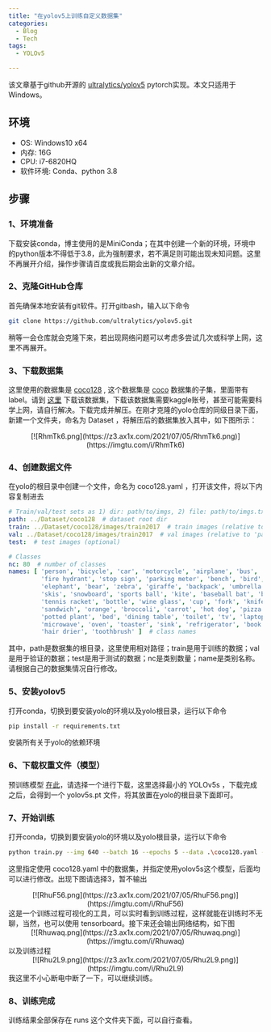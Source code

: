 ```yaml
---
title: "在yolov5上训练自定义数据集"
categories:
  - Blog
  - Tech
tags:
  - YOLOv5

---
```


该文章基于github开源的 [ultralytics/yolov5](https://github.com/ultralytics/yolov5) pytorch实现。本文只适用于Windows。

## 环境
  - OS: Windows10 x64
  - 内存: 16G
  - CPU: i7-6820HQ
  - 软件环境: Conda、python 3.8

## 步骤

### 1、环境准备
下载安装conda，博主使用的是MiniConda；在其中创建一个新的环境，环境中的python版本不得低于3.8，此为强制要求，若不满足则可能出现未知问题。这里不再展开介绍，操作步骤请百度或我后期会出新的文章介绍。

### 2、克隆GitHub仓库
首先确保本地安装有git软件。打开gitbash，输入以下命令
```bash
git clone https://github.com/ultralytics/yolov5.git
```
稍等一会仓库就会克隆下来，若出现网络问题可以考虑多尝试几次或科学上网，这里不再展开。

### 3、下载数据集
这里使用的数据集是 [coco128](https://www.kaggle.com/ultralytics/coco128) , 这个数据集是 [coco](http://cocodataset.org/#home) 数据集的子集，里面带有label。请到 [这里](https://www.kaggle.com/ultralytics/coco128) 下载该数据集，下载该数据集需要kaggle账号，甚至可能需要科学上网，请自行解决。下载完成并解压。在刚才克隆的yolo仓库的同级目录下面，新建一个文件夹，命名为 Dataset ，将解压后的数据集放入其中，如下图所示：
<center>
[![RhmTk6.png](https://z3.ax1x.com/2021/07/05/RhmTk6.png)](https://imgtu.com/i/RhmTk6)
</center>

### 4、创建数据文件
在yolo的根目录中创建一个文件，命名为 coco128.yaml ，打开该文件，将以下内容复制进去
```yaml
# Train/val/test sets as 1) dir: path/to/imgs, 2) file: path/to/imgs.txt, or 3) list: [path/to/imgs1, path/to/imgs2, ..]
path: ../Dataset/coco128  # dataset root dir
train: ../Dataset/coco128/images/train2017  # train images (relative to 'path') 128 images
val: ../Dataset/coco128/images/train2017  # val images (relative to 'path') 128 images
test:  # test images (optional)

# Classes
nc: 80  # number of classes
names: [ 'person', 'bicycle', 'car', 'motorcycle', 'airplane', 'bus', 'train', 'truck', 'boat', 'traffic light',
         'fire hydrant', 'stop sign', 'parking meter', 'bench', 'bird', 'cat', 'dog', 'horse', 'sheep', 'cow',
         'elephant', 'bear', 'zebra', 'giraffe', 'backpack', 'umbrella', 'handbag', 'tie', 'suitcase', 'frisbee',
         'skis', 'snowboard', 'sports ball', 'kite', 'baseball bat', 'baseball glove', 'skateboard', 'surfboard',
         'tennis racket', 'bottle', 'wine glass', 'cup', 'fork', 'knife', 'spoon', 'bowl', 'banana', 'apple',
         'sandwich', 'orange', 'broccoli', 'carrot', 'hot dog', 'pizza', 'donut', 'cake', 'chair', 'couch',
         'potted plant', 'bed', 'dining table', 'toilet', 'tv', 'laptop', 'mouse', 'remote', 'keyboard', 'cell phone',
         'microwave', 'oven', 'toaster', 'sink', 'refrigerator', 'book', 'clock', 'vase', 'scissors', 'teddy bear',
         'hair drier', 'toothbrush' ]  # class names
```
其中，path是数据集的根目录，这里使用相对路径；train是用于训练的数据；val是用于验证的数据；test是用于测试的数据；nc是类别数量；name是类别名称。请根据自己的数据集情况自行修改。

### 5、安装yolov5
打开conda，切换到要安装yolo的环境以及yolo根目录，运行以下命令
```bash
pip install -r requirements.txt
```
安装所有关于yolo的依赖环境

### 6、下载权重文件（模型）
预训练模型 [在此](https://github.com/ultralytics/yolov5#pretrained-checkpoints)，请选择一个进行下载，这里选择最小的 YOLOv5s ，下载完成之后，会得到一个 yolov5s.pt 文件，将其放置在yolo的根目录下面即可。

### 7、开始训练
打开conda，切换到要安装yolo的环境以及yolo根目录，运行以下命令
```bash
python train.py --img 640 --batch 16 --epochs 5 --data .\coco128.yaml --weights .\yolov5s.pt
```
这里指定使用 coco128.yaml 中的数据集，并指定使用yolov5s这个模型，后面均可以进行修改。出现下图请选择3，暂不输出
<center>
[![RhuF56.png](https://z3.ax1x.com/2021/07/05/RhuF56.png)](https://imgtu.com/i/RhuF56)
</center>
这是一个训练过程可视化的工具，可以实时看到训练过程，这样就能在训练时不无聊，当然，也可以使用 tensorboard。接下来还会输出网络结构，如下图
<center>
[![Rhuwaq.png](https://z3.ax1x.com/2021/07/05/Rhuwaq.png)](https://imgtu.com/i/Rhuwaq)
</center>
以及训练过程
<center>
[![Rhu2L9.png](https://z3.ax1x.com/2021/07/05/Rhu2L9.png)](https://imgtu.com/i/Rhu2L9)
</center>
我这里不小心断电中断了一下，可以继续训练。

### 8、训练完成
训练结果全部保存在 runs 这个文件夹下面，可以自行查看。